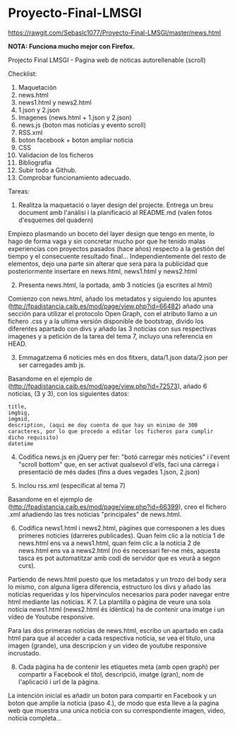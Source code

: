 ﻿# Proyecto-Final-LMSGI

https://rawgit.com/Sebaslc1077/Proyecto-Final-LMSGI/master/news.html

**NOTA: Funciona mucho mejor con Firefox.**

Projecto Final LMSGI - Pagina web de noticas autorellenable (scroll)

Checklist:

1. Maquetación
2. news.html
3. news1.html y news2.html
4. 1.json y 2.json
5. Imagenes (news.html + 1.json y 2.json)
6. news.js (boton mas noticias y evento scroll)
7. RSS.xml
8. boton facebook + boton ampliar noticia
9. CSS
10. Validacion de los ficheros
11. Bibliografia
12. Subir todo a Github.
13. Comprobar funcionamiento adecuado.

Tareas:

1. Realitza la maquetació o layer design del projecte. Entrega un breu document amb l'anàlisi i la planificació al README.md (valen fotos d'esquemes del quadern)

Empiezo plasmando un boceto del layer design que tengo en mente, lo hago de forma vaga y sin concretar mucho por que he tenido malas experiencias con proyectos pasados (hace años) respecto a la gestión del tiempo y el consecuente resultado final...
Independientemente del resto de elementos, dejo una parte sin alterar que sera para la publicidad que posteriormente insertare en news.html, news1.html y news2.html

2. Presenta news.html, la portada, amb 3 notícies (ja escrites al html) 

Comienzo con news.html, añado los metadatos y siguiendo los apuntes (http://fpadistancia.caib.es/mod/page/view.php?id=66482) añado una sección para utilizar el protocolo Open Graph, con el atributo <link> llamo a un fichero .css y a la ultima versión disponible de bootstrap, divido los diferentes apartado con divs y añado las 3 noticias con sus respectivas imagenes y a petición de la tarea del tema 7, incluyo una referencia en HEAD.

3. Emmagatzema 6 noticies més en dos fitxers, data/1.json data/2.json per ser carregades amb js.

Basandome en el ejemplo de (http://fpadistancia.caib.es/mod/page/view.php?id=72573), añado 6 noticias, (3 y 3), con los siguientes datos:

	title, 
	imgbig, 
	imgmid,
	description, (aqui me doy cuenta de que hay un minimo de 300 caracteres, por lo que procedo a editar los ficheros para cumplir dicho requisito)
	datetime
	
4. Codifica news.js en jQuery per fer: "botó carregar més notícies" i l'event "scroll bottom" que, en ser activat qualsevol d'ells, faci una càrrega i presentació de més dades (fins a dues vegades 1.json, 2.json)

5. Inclou rss.xml (especificat al tema 7)

Basandome en el ejemplo de (http://fpadistancia.caib.es/mod/page/view.php?id=66399), creo el fichero .xml añadiendo las tres noticias "principales" de news.html.

6. Codifica news1.html i news2.html, pàgines que corresponen a les dues primeres noticies (darreres publicades). Quan feim clic a la notícia 1 de news.html ens va a news1.html, quan feim clic a la notícia 2 de news.html ens va a news2.html (no és necessari fer-ne més, aquesta tasca es pot automatitzar amb codi de servidor que es veurà a segon curs).

Partiendo de news.html puesto que los metadatos y un trozo del body sera lo mismo, con alguna ligera diferencia, estructuro los divs y añado las noticias requeridas y los hipervinculos necesarios para poder navegar entre html mediante las noticias.
K
7. La plantilla o pàgina de veure una sola notícia news1.html (news2.html és idèntica) ha de contenir una imatge i un vídeo de Youtube responsive. 

Para las dos primeras noticias de news.html, escribo un apartado en cada html para que al acceder a cada respectiva noticia, se vea el titulo, una imagen (grande), una descripcion y un video de youtube responsive incrustado.

8. Cada pàgina ha de contenir les etiquetes meta (amb open graph) per compartir a Facebook el títol, descripció, imatge (gran), nom de l'aplicació i url de la pàgina. 

La intención inicial es añadir un boton para compartir en Facebook y un boton que amplie la noticia (paso 4.), de modo que esta lleve a la pagina web que muestra una unica noticia con su correspondiente imagen, video, noticia completa...
